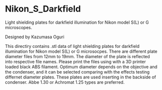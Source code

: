 # Nikon_S_Darkfield
Light shielding plates for darkfield illumination for Nikon model S(L) or G microscopes.

Designed by Kazumasa Oguri

This directiry contains .stl data of light shielding plates for darkfield illumination for Nikon model S(L) or G microsocpes.
There are different plate diameter files from 12mm to 19mm. The diameter of the plate is reflected into respective file names.
Please print the files using with a 3D printer loaded black ABS filament.
Optimum diameter depends on the objective and the condenser, and it can be selected comparing with the effects testing differnet diameter plates.
These plates are used inserting in the backside of condenser. Abbe 1.30 or Achromat 1.25 types are preferred.
